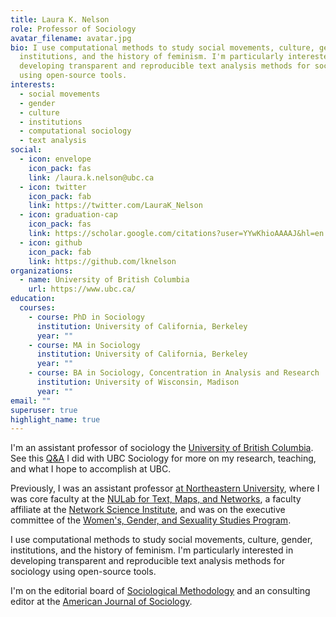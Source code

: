 ```yaml
---
title: Laura K. Nelson
role: Professor of Sociology
avatar_filename: avatar.jpg
bio: I use computational methods to study social movements, culture, gender,
  institutions, and the history of feminism. I'm particularly interested in
  developing transparent and reproducible text analysis methods for sociology
  using open-source tools.
interests:
  - social movements
  - gender
  - culture
  - institutions
  - computational sociology
  - text analysis
social:
  - icon: envelope
    icon_pack: fas
    link: /laura.k.nelson@ubc.ca
  - icon: twitter
    icon_pack: fab
    link: https://twitter.com/LauraK_Nelson
  - icon: graduation-cap
    icon_pack: fas
    link: https://scholar.google.com/citations?user=YYwKhioAAAAJ&hl=en
  - icon: github
    icon_pack: fab
    link: https://github.com/lknelson
organizations:
  - name: University of British Columbia
    url: https://www.ubc.ca/
education:
  courses:
    - course: PhD in Sociology
      institution: University of California, Berkeley
      year: ""
    - course: MA in Sociology
      institution: University of California, Berkeley
      year: ""
    - course: BA in Sociology, Concentration in Analysis and Research
      institution: University of Wisconsin, Madison
      year: ""
email: ""
superuser: true
highlight_name: true
---
```

I'm an assistant professor of sociology the [University of British Columbia](https://sociology.ubc.ca/profile/laura-nelson/). See this [Q&A](https://sociology.ubc.ca/news/qa-with-newly-appointed-assistant-professor-dr-laura-nelson/) I did with UBC Sociology for more on my research, teaching, and what I hope to accomplish at UBC.

Previously, I was an assistant professor [at Northeastern University](https://www.northeastern.edu/cssh/), where I was core faculty at the [NULab for Text, Maps, and Networks](https://web.northeastern.edu/nulab/), a faculty affiliate at the [Network Science Institute](https://www.networkscienceinstitute.org/), and was on the executive committee of the [Women's, Gender, and Sexuality Studies Program](https://cssh.northeastern.edu/wgss/).

I use computational methods to study social movements, culture, gender, institutions, and the history of feminism. I'm particularly interested in developing transparent and reproducible text analysis methods for sociology using open-source tools.

I'm on the editorial board of [Sociological Methodology](http://www.asanet.org/research-and-publications/journals/sociological-methodology) and an consulting editor at the [American Journal of Sociology](https://www.journals.uchicago.edu/toc/ajs/current).
